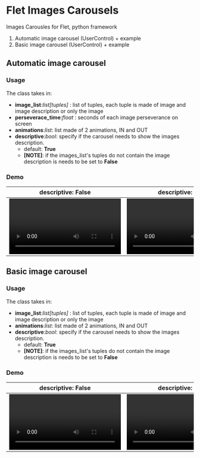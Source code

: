 # Flet Images Carousels 
Images Carousles for Flet, python framework
1) Automatic image carousel (UserControl) + example
2) Basic image carousel (UserControl) + example

## Automatic image carousel 
### Usage
The class takes in:
- **image_list**:*list[tuples]* : list of tuples, each tuple is made of image and image description or only the image
- **perseverace_time**:*float* : seconds of each image perseverance on screen
- **animations**:*list*: list made of 2 animations, IN and OUT
- **descriptive**:*bool*: specify if the carousel needs to show the images description. 
    - default: **True**
    - **[**NOTE**]**: if the images_list's tuples do not contain the image description is needs to be set to **False**

### Demo

descriptive: False |  descriptive: True
:-: | :-:
<video src="https://user-images.githubusercontent.com/81587335/218256446-d8d1be25-7bdf-476a-9dd3-85588b4ba829.mov"> | <video src="https://user-images.githubusercontent.com/81587335/218256505-f1ef25c9-6d95-402f-af00-ecbb99e9c623.mov">

## Basic image carousel 
### Usage
The class takes in:
- **image_list**:*list[tuples]* : list of tuples, each tuple is made of image and image description or only the image
- **animations**:*list*: list made of 2 animations, IN and OUT
- **descriptive**:*bool*: specify if the carousel needs to show the images description. 
    - default: **True**
    - **[**NOTE**]**: if the images_list's tuples do not contain the image description is needs to be set to **False**

### Demo

descriptive: False |  descriptive: True
:-: | :-:
<video src="https://user-images.githubusercontent.com/81587335/218309667-6deb3d16-3468-4e50-bb3c-04763cad58b5.mov"> | <video src="https://user-images.githubusercontent.com/81587335/218309606-84b01e40-976e-460b-95f2-3f4a5ffd0496.mov">
